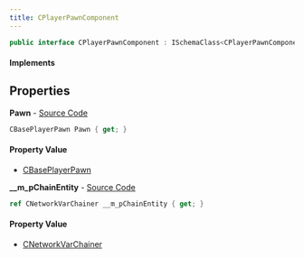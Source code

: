 ```yaml
---
title: CPlayerPawnComponent
---
```


```csharp
public interface CPlayerPawnComponent : ISchemaClass<CPlayerPawnComponent>, ISchemaField, ISchemaClass, INativeHandle
```

#### Implements

## Properties

**Pawn** - [Source Code](https://github.com/swiftly-solution/swiftlys2/blob/main/managed/src/SwiftlyS2.Core/Modules/Schemas/Extensions/CPlayerPawnComponent.cs#L8)

```csharp
CBasePlayerPawn Pawn { get; }
```

#### Property Value

- [CBasePlayerPawn](/docs/api/shared/schemadefinitions/cbaseplayerpawn)

**__m_pChainEntity** - [Source Code](https://github.com/swiftly-solution/swiftlys2/blob/main/managed/src/SwiftlyS2.Generated/Schemas/Interfaces/CPlayerPawnComponent.cs#L16)

```csharp
ref CNetworkVarChainer __m_pChainEntity { get; }
```

#### Property Value

- [CNetworkVarChainer](/docs/api/shared/natives/cnetworkvarchainer)

